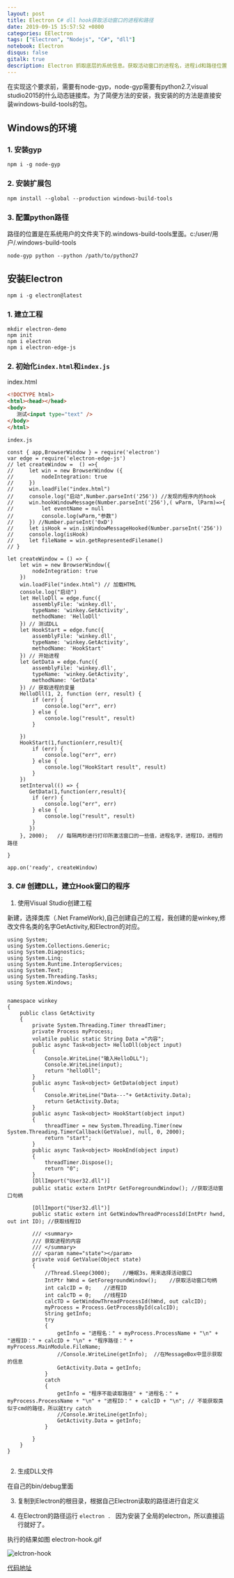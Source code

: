```yaml
---
layout: post
title: Electron C# dll hook获取活动窗口的进程和路径 
date: 2019-09-15 15:57:52 +0800 
categories: EElectron 
tags: ["Electron", "Nodejs", "C#", "dll"]
notebook: Electron
disqus: false
gitalk: true
description: Electron 抓取底层的系统信息。获取活动窗口的进程名，进程id和路径位置。主要使用Electron,electron-edge-js，C#生成库文件。
---
```

在实现这个要求前，需要有node-gyp，node-gyp需要有python2.7,visual studio2015的什么动态链接库。为了简便方法的安装，我安装的的方法是直接安装windows-build-tools的包。

## Windows的环境

### 1. 安装gyp
```npm
npm i -g node-gyp
```

### 2. 安装扩展包
```
npm install --global --production windows-build-tools
```

### 3. 配置python路径

路径的位置是在系统用户的文件夹下的.windows-build-tools里面。c:/user/用户/.windows-build-tools

```node
node-gyp python --python /path/to/python27
```

## 安装Electron

```
npm i -g electron@latest
```

### 1. 建立工程

```npm
mkdir electron-demo
npm init
npm i electron
npm i electron-edge-js
```

### 2. 初始化`index.html`和`index.js`

index.html
```HTML
<!DOCTYPE html>
<html><head></head>
<body>
   测试<input type="text" />
</body>
</html>
```

`index.js`
```JS
const { app,BrowserWindow } = require('electron')
var edge = require('electron-edge-js')
// let createWindow =  () =>{
//     let win = new BrowserWindow ({
//         nodeIntegration: true
//     })
//     win.loadFile("index.html")
//     console.log("启动",Number.parseInt('256')) //发现的程序内的hook
//     win.hookWindowMessage(Number.parseInt('256'),( wParm, lParm)=>{
//         let eventName = null
//         console.log(wParm,"参数")
//     }) //Number.parseInt('0xD')
//     let isHook = win.isWindowMessageHooked(Number.parseInt('256'))
//     console.log(isHook)
//     let fileName = win.getRepresentedFilename()
// }

let createWindow = () => {
    let win = new BrowserWindow({
        nodeIntegration: true
    })
    win.loadFile("index.html") // 加载HTML
    console.log("启动")
    let HelloDll = edge.func({
        assemblyFile: 'winkey.dll',
        typeName: 'winkey.GetActivity',
        methodName: 'HelloDll'
    }) // 测试DLL
    let HookStart = edge.func({
        assemblyFile: 'winkey.dll',
        typeName: 'winkey.GetActivity',
        methodName: 'HookStart'
    }) // 开始进程
    let GetData = edge.func({
        assemblyFile: 'winkey.dll',
        typeName: 'winkey.GetActivity',
        methodName: 'GetData'
    }) // 获取进程的变量
    HelloDll(1, 2, function (err, result) {
        if (err) {
            console.log("err", err)
        } else {
            console.log("result", result)
        }

    })
    HookStart(1,function(err,result){
        if (err) {
            console.log("err", err)
        } else {
            console.log("HookStart result", result)
        }
    })
    setInterval(() => {
       GetData(1,function(err,result){
        if (err) {
            console.log("err", err)
        } else {
            console.log("result", result)
        }
       })
    }, 2000);   // 每隔两秒进行打印所激活窗口的一些值，进程名字，进程ID，进程的路径

}

app.on('ready', createWindow)
```

### 3. C# 创建DLL，建立Hook窗口的程序

1. 使用Visual Studio创建工程

新建，选择类库（.Net FrameWork),自己创建自己的工程，我创建的是winkey,修改文件名类的名字GetActivity,和Electron的对应。
```
using System;
using System.Collections.Generic;
using System.Diagnostics;
using System.Linq;
using System.Runtime.InteropServices;
using System.Text;
using System.Threading.Tasks;
using System.Windows;


namespace winkey
{
    public class GetActivity
    {
        private System.Threading.Timer threadTimer;
        private Process myProcess;
        volatile public static String Data ="内容";
        public async Task<object> HelloDll(object input)
        {
            Console.WriteLine("输入HelloDLL");
            Console.WriteLine(input);
            return "helloDll";
        }
        public async Task<object> GetData(object input)
        {
            Console.WriteLine("Data---"+ GetActivity.Data);
            return GetActivity.Data;
        }
        public async Task<object> HookStart(object input)
        {
            threadTimer = new System.Threading.Timer(new System.Threading.TimerCallback(GetValue), null, 0, 2000);
            return "start";
        }
        public async Task<object> HookEnd(object input)
        {
            threadTimer.Dispose();
            return "0";
        }
        [DllImport("User32.dll")]
        public static extern IntPtr GetForegroundWindow(); //获取活动窗口句柄

        [DllImport("User32.dll")]
        public static extern int GetWindowThreadProcessId(IntPtr hwnd, out int ID); //获取线程ID

        /// <summary>
        /// 获取进程的内容
        /// </summary>
        /// <param name="state"></param>
        private void GetValue(Object state)
        {
            //Thread.Sleep(3000);    //睡眠3s，用来选择活动窗口
            IntPtr hWnd = GetForegroundWindow();    //获取活动窗口句柄
            int calcID = 0;    //进程ID
            int calcTD = 0;    //线程ID
            calcTD = GetWindowThreadProcessId(hWnd, out calcID);
            myProcess = Process.GetProcessById(calcID);
            String getInfo;
            try
            {
                getInfo = "进程名：" + myProcess.ProcessName + "\n" + "进程ID：" + calcID + "\n" + "程序路径：" + myProcess.MainModule.FileName;
                //Console.WriteLine(getInfo);  //在MessageBox中显示获取的信息
                GetActivity.Data = getInfo;
            }
            catch
            {
                getInfo = "程序不能读取路径" + "进程名：" + myProcess.ProcessName + "\n" + "进程ID：" + calcID + "\n"; // 不能获取类似于cmd的路径，所以就try catch
                //Console.WriteLine(getInfo);
                GetActivity.Data = getInfo;
            }

        }
    }
}


```

2. 生成DLL文件

在自己的bin/debug里面

3. 复制到Electron的根目录，根据自己Electron读取的路径进行自定义

4. 在Electron的路径运行 `electron . ` 因为安装了全局的electron，所以直接运行就好了。

执行的结果如图 electron-hook.gif

![elctron-hook](https://res.cloudinary.com/xiongxiao/image/upload/v1568537455/github/images/electron-hook.gif)


[代码地址](https://github.com/abearxiong/databank/blob/master/Super%20Desktop/electron-hook-demo.zip)